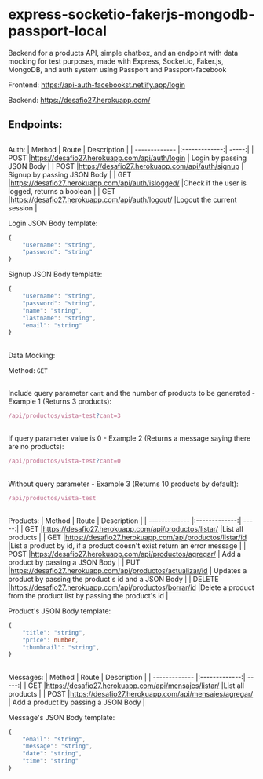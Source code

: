 # express-socketio-fakerjs-mongodb-passport-local

Backend for a products API, simple chatbox, and an endpoint with data mocking for test purposes, made with Express, Socket.io, Faker.js, MongoDB, and auth system using Passport and Passport-facebook

Frontend: https://api-auth-facebookst.netlify.app/login

Backend: https://desafio27.herokuapp.com/

## Endpoints:

##

Auth:
| Method | Route | Description |
| ------------- |:-------------:| -----:|
| POST |https://desafio27.herokuapp.com/api/auth/login | Login by passing JSON Body |
| POST |https://desafio27.herokuapp.com/api/auth/signup | Signup by passing JSON Body |
| GET |https://desafio27.herokuapp.com/api/auth/islogged/ |Check if the user is logged, returns a boolean |
| GET |https://desafio27.herokuapp.com/api/auth/logout/ |Logout the current session |

Login JSON Body template:

```Typescript
{
    "username": "string",
    "password": "string"
}
```

Signup JSON Body template:

```Typescript
{
    "username": "string",
    "password": "string",
    "name": "string",
    "lastname": "string",
    "email": "string"
}
```
##

Data Mocking:

Method: `GET`

##

Include query parameter `cant` and the number of products to be generated - Example 1 (Returns 3 products):

```Typescript
/api/productos/vista-test?cant=3
```

##

If query parameter value is 0 - Example 2 (Returns a message saying there are no products):

```Typescript
/api/productos/vista-test?cant=0
```

##

Without query parameter - Example 3 (Returns 10 products by default):

```Typescript
/api/productos/vista-test
```

##

Products:
| Method | Route | Description |
| ------------- |:-------------:| -----:|
| GET |https://desafio27.herokuapp.com/api/productos/listar/ |List all products |
| GET |https://desafio27.herokuapp.com/api/productos/listar/id |List a product by id, if a product doesn't exist return an error message |
| POST |https://desafio27.herokuapp.com/api/productos/agregar/ | Add a product by passing a JSON Body |
| PUT |https://desafio27.herokuapp.com/api/productos/actualizar/id | Updates a product by passing the product's id and a JSON Body |
| DELETE |https://desafio27.herokuapp.com/api/productos/borrar/id |Delete a product from the product list by passing the product's id |

Product's JSON Body template:

```Typescript
{
    "title": "string",
    "price": number,
    "thumbnail": "string",
}
```

##

Messages:
| Method | Route | Description |
| ------------- |:-------------:| -----:|
| GET |https://desafio27.herokuapp.com/api/mensajes/listar/ |List all products |
| POST |https://desafio27.herokuapp.com/api/mensajes/agregar/ | Add a product by passing a JSON Body |

Message's JSON Body template:

```Typescript
{
    "email": "string",
    "message": "string",
    "date": "string",
    "time": "string"
}
```
